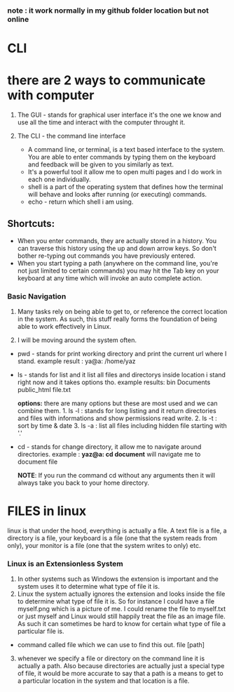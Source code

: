  ### note : it work normally in my github folder location but not online     
  
# CLI
# there are 2 ways to communicate with computer
  1. The GUI - stands for graphical user interface
     it's the one we know and use all the time and interact with the computer throught it.
  
  2. The CLI - the command line interface
     * A command line, or terminal, is a text based interface to the system. You are able to enter commands by typing them on the keyboard and 
       feedback will be given to you similarly as text.
     * It's a powerful tool it allow me to open multi pages and I do work in each one individually.
     * shell is a part of the operating system that defines how the terminal will behave and looks after running (or executing) commands.
     * echo - return which shell i am using.
   
##  Shortcuts:
   * When you enter commands, they are actually stored in a history. You can traverse this history using the up and down arrow keys. So don't bother re-typing out commands you   have previously entered.
   * When you start typing a path (anywhere on the command line, you're not just limited to certain commands) you may hit the Tab key on your keyboard at any time which will  invoke an auto complete action.
   
### Basic Navigation
   1. Many tasks rely on being able to get to, or reference the correct location in the system. As such, this stuff really forms the foundation of being able to work effectively in Linux.
   
   2. I will be moving around the system often.
     
  * pwd - stands for print working directory and print the current url where I stand.
     example result : ya@a: /home/yaz
  
  * ls - stands for list and it list all files and directorys inside location i stand right now and it takes options tho.
      example results:   bin   Documents  public_html    file.txt
       
      **options:**
        there are many options but these are most used and we can combine them.
        1. ls -l : stands for long listing and it return directories and files with informations and show permissions read write.
        2. ls -t : sort by time & date
        3. ls -a : list all files including hidden file starting with '.'
  
  * cd - stands for change directory, it allow me to navigate around directories.
       example : **yaz@a: cd document** will navigate me to document file
       
       **NOTE**: If you run the command cd without any arguments then it will always take you back to your home directory.


# FILES in linux
  linux is that under the hood, everything is actually a file. A text file is a file, a directory is a file, your keyboard is a file (one that the system reads from only), your monitor is a file (one that the system writes to only) etc.
  
### Linux is an Extensionless System
  1. In other systems such as Windows the extension is important and the system uses it to determine what type of file it is.
  2. Linux the system actually ignores the extension and looks inside the file to determine what type of file it is. So for instance I could have a file myself.png which is a picture of me. I could rename the file to myself.txt or just myself and Linux would still happily treat the file as an image file. As such it can sometimes be hard to know for certain what type of file a particular file is.
   * command called file which we can use to find this out.
         file [path]
   3. whenever we specify a file or directory on the command line it is actually a path. Also because directories are actually just a special type of file, it would be more accurate to say that a path is a means to get to a particular location in the system and that location is a file.
      
     
   
